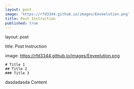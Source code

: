 ```yaml
---
layout: post
image: 'https://rfd3344.github.io/images/Eeveelution.png'
title: Post Instruction
published: true
---
```


layout: post

title: Post Instruction 

image: https://rfd3344.github.io/images/Eeveelution.png

```
# Title 1
## Title 2 
### Title 3
```
dasdadasda
Content
